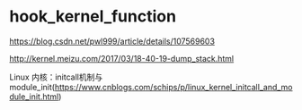 # hook_kernel_function

https://blog.csdn.net/pwl999/article/details/107569603

http://kernel.meizu.com/2017/03/18-40-19-dump_stack.html

Linux 内核：initcall机制与module_init(https://www.cnblogs.com/schips/p/linux_kernel_initcall_and_module_init.html)
